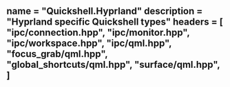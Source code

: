 name = "Quickshell.Hyprland"
description = "Hyprland specific Quickshell types"
headers = [
	"ipc/connection.hpp",
	"ipc/monitor.hpp",
	"ipc/workspace.hpp",
	"ipc/qml.hpp",
	"focus_grab/qml.hpp",
	"global_shortcuts/qml.hpp",
	"surface/qml.hpp",
]
-----
